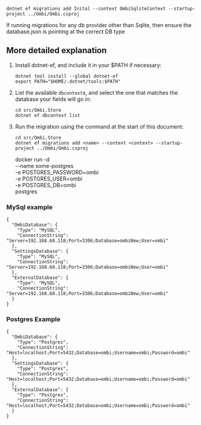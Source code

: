 ```
dotnet ef migrations add Inital --context OmbiSqliteContext --startup-project ../Ombi/Ombi.csproj
```

If running migrations for any db provider other than Sqlite, then ensure the database.json is pointing at the correct DB type


## More detailed explanation

1. Install dotnet-ef, and include it in your $PATH if necessary:

    ```
    dotnet tool install --global dotnet-ef
    export PATH="$HOME/.dotnet/tools:$PATH"
    ```

1. List the available `dbcontext`s, and select the one that matches the database your fields will go in:

    ```
    cd src/Ombi.Store
    dotnet ef dbcontext list
    ```

1. Run the migration using the command at the start of this document: 

    ```
    cd src/Ombi.Store
    dotnet ef migrations add <name> --context <context> --startup-project ../Ombi/Ombi.csproj
    ```


    docker run -d \
	--name some-postgres \
	-e POSTGRES_PASSWORD=ombi \
    -e POSTGRES_USER=ombi \
 	-e POSTGRES_DB=ombi \
	postgres

### MySql example
```
{
  "OmbiDatabase": {
    "Type": "MySQL",
    "ConnectionString": "Server=192.168.68.118;Port=3306;Database=ombiNew;User=ombi"
  },
  "SettingsDatabase": {
    "Type": "MySQL",
    "ConnectionString": "Server=192.168.68.118;Port=3306;Database=ombiNew;User=ombi"
  },
  "ExternalDatabase": {
    "Type": "MySQL",
    "ConnectionString": "Server=192.168.68.118;Port=3306;Database=ombiNew;User=ombi"
  }
}
```


### Postgres Example
```
{
  "OmbiDatabase": {
    "Type": "Postgres",
    "ConnectionString": "Host=localhost;Port=5432;Database=ombi;Username=ombi;Password=ombi"
  },
  "SettingsDatabase": {
    "Type": "Postgres",
    "ConnectionString": "Host=localhost;Port=5432;Database=ombi;Username=ombi;Password=ombi"
  },
  "ExternalDatabase": {
    "Type": "Postgres",
    "ConnectionString": "Host=localhost;Port=5432;Database=ombi;Username=ombi;Password=ombi"
  }
}
```